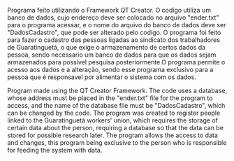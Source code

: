 Programa feito utilizando o Framework QT Creator.
O codigo utiliza um banco de dados, cujo endereço deve ser colocado no arquivo "ender.txt" para o programa acessar, e o nome do arquivo do banco de dados deve ser "DadosCadastro", que pode ser alterado pelo codigo.
O programa foi feito para fazer o cadastro das pessoas ligadas ao sindicato dos trabalhadores de Guaratinguetá, o que exige o armazenamento de certos dados da pessoa, sendo necessario um banco de dados para que os dados sejam armazenados para possivel pesquisa posteriormente.O programa permite o acesso aos dados e a alteração, sendo esse programa exclusivo para a pessoa que é responsavel por alimentar o sistema com os dados.

Program made using the QT Creator Framework.
The code uses a database, whose address must be placed in the "ender.txt" file for the program to access, and the name of the database file must be "DadosCadastro", which can be changed by the code.
The program was created to register people linked to the Guaratinguetá workers' union, which requires the storage of certain data about the person, requiring a database so that the data can be stored for possible research later. The program allows the access to data and changes, this program being exclusive to the person who is responsible for feeding the system with data.
